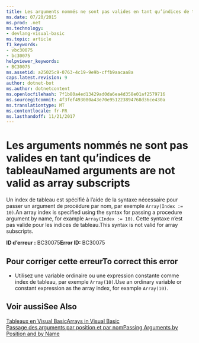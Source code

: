 ```yaml
---
title: Les arguments nommés ne sont pas valides en tant qu’indices de tableau
ms.date: 07/20/2015
ms.prod: .net
ms.technology:
- devlang-visual-basic
ms.topic: article
f1_keywords:
- vbc30075
- bc30075
helpviewer_keywords:
- BC30075
ms.assetid: a25025c9-0763-4c19-9e9b-cffb9aacaa8a
caps.latest.revision: 9
author: dotnet-bot
ms.author: dotnetcontent
ms.openlocfilehash: 7f1b80a4ed13429ad0da6ea4d358e01af2579716
ms.sourcegitcommit: 4f3fef493080a43e70e951223894768d36ce430a
ms.translationtype: MT
ms.contentlocale: fr-FR
ms.lasthandoff: 11/21/2017
---
```

# <a name="named-arguments-are-not-valid-as-array-subscripts"></a><span data-ttu-id="86c62-102">Les arguments nommés ne sont pas valides en tant qu’indices de tableau</span><span class="sxs-lookup"><span data-stu-id="86c62-102">Named arguments are not valid as array subscripts</span></span>
<span data-ttu-id="86c62-103">Un index de tableau est spécifié à l’aide de la syntaxe nécessaire pour passer un argument de procédure par nom, par exemple `Array(Index := 10)`.</span><span class="sxs-lookup"><span data-stu-id="86c62-103">An array index is specified using the syntax for passing a procedure argument by name, for example `Array(Index := 10)`.</span></span> <span data-ttu-id="86c62-104">Cette syntaxe n’est pas valide pour les indices de tableau.</span><span class="sxs-lookup"><span data-stu-id="86c62-104">This syntax is not valid for array subscripts.</span></span>  
  
 <span data-ttu-id="86c62-105">**ID d’erreur :** BC30075</span><span class="sxs-lookup"><span data-stu-id="86c62-105">**Error ID:** BC30075</span></span>  
  
## <a name="to-correct-this-error"></a><span data-ttu-id="86c62-106">Pour corriger cette erreur</span><span class="sxs-lookup"><span data-stu-id="86c62-106">To correct this error</span></span>  
  
-   <span data-ttu-id="86c62-107">Utilisez une variable ordinaire ou une expression constante comme index de tableau, par exemple `Array(10)`.</span><span class="sxs-lookup"><span data-stu-id="86c62-107">Use an ordinary variable or constant expression as the array index, for example `Array(10)`.</span></span>  
  
## <a name="see-also"></a><span data-ttu-id="86c62-108">Voir aussi</span><span class="sxs-lookup"><span data-stu-id="86c62-108">See Also</span></span>  
 [<span data-ttu-id="86c62-109">Tableaux en Visual Basic</span><span class="sxs-lookup"><span data-stu-id="86c62-109">Arrays in Visual Basic</span></span>](~/docs/visual-basic/programming-guide/language-features/arrays/index.md)  
 [<span data-ttu-id="86c62-110">Passage des arguments par position et par nom</span><span class="sxs-lookup"><span data-stu-id="86c62-110">Passing Arguments by Position and by Name</span></span>](../../visual-basic/programming-guide/language-features/procedures/passing-arguments-by-position-and-by-name.md)
